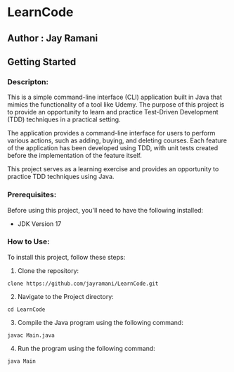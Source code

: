 # LearnCode 

## Author : Jay Ramani

## Getting Started

### **Descripton:**

This is a simple command-line interface (CLI) application built in Java that mimics the functionality of a tool like Udemy. The purpose of this project is to provide an opportunity to learn and practice Test-Driven Development (TDD) techniques in a practical setting.

The application provides a command-line interface for users to perform various actions, such as adding, buying, and deleting courses. Each feature of the application has been developed using TDD, with unit tests created before the implementation of the feature itself.

This project serves as a learning exercise and provides an opportunity to practice TDD techniques using Java.

### **Prerequisites:**

Before using this project, you'll need to have the following installed:

- JDK Version 17

### **How to Use:**

To install this project, follow these steps:

1. Clone the repository: 
```
clone https://github.com/jayramani/LearnCode.git
```

2. Navigate to the Project directory: 
```
cd LearnCode
```
3. Compile the Java program using the following command:
 
```
javac Main.java
```   
4. Run the program using the following command:
```
java Main
```




